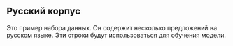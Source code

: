 ## Русский корпус
Это пример набора данных.
Он содержит несколько предложений на русском языке.
Эти строки будут использоваться для обучения модели.
